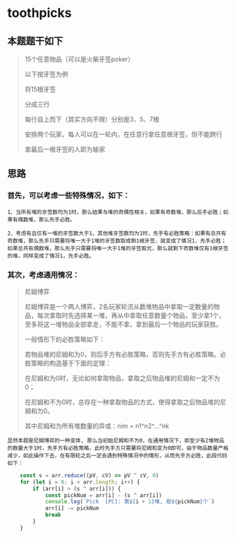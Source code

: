 # toothpicks

## 本题题干如下
>15个任意物品（可以是火柴牙签poker）
>
>以下按牙签为例
> 
>将15根牙签
>
>分成三行
>
>每行自上而下（其实方向不限）分别是3、5、7根
> 
>安排两个玩家，每人可以在一轮内，在任意行拿任意根牙签，但不能跨行
> 
>拿最后一根牙签的人即为输家

## 思路
### 首先，可以考虑一些特殊情况，如下：
    1、当所有堆的牙签数均为1时，那么结果与堆的奇偶性相关，如果有奇数堆，那么后手必胜；如果有偶数堆，那么先手必胜。

    2、考虑有且仅有一堆的牙签数大于1，其他堆牙签数均为1时，先手有必胜策略：如果有总共有奇数堆，那么先手只需要将唯一大于1堆的牙签数取成剩1根牙签，就变成了情况1，先手必胜；如果总共有偶数堆，那么先手只需要将唯一大于1堆的牙签取光，那么就剩下奇数堆仅有1根牙签的堆，同样变成了情况1，先手必胜。

### 其次，考虑通用情况：
>尼姆博弈
>
>尼姆博弈是一个两人博弈，2名玩家轮流从数堆物品中拿取一定数量的物品，每次拿取时先选择某一堆，再从中拿取任意数量个物品，至少拿1个，至多将这一堆物品全部拿走，不能不拿。拿到最后一个物品的玩家获胜。
>
>一般情形下的必胜策略如下：
>
>若物品堆的尼姆和为0，则后手方有必胜策略，否则先手方有必胜策略。必胜策略的构造基于下面的定理：
>
>在尼姆和为0时，无论如何拿取物品，拿取之后物品堆的尼姆和一定不为0；
>
>在尼姆和不为0时，总存在一种拿取物品的方式，使得拿取之后物品堆的尼姆和为0。
>
>其中尼姆和为所有堆数量的异或：nim = n1^n2^...^nk

    显然本题是尼姆博弈的一种变体, 那么当初始尼姆和不为0，在通用情况下，即至少有2堆物品的数量大于1时，先手方有必胜策略，此时先手方只需要将尼姆和变为0即可，由于物品数量严格减少，如此操作下去，在有限轮之后一定会遇到特殊情况中的情形，从而先手方必胜，此段代码如下：

```javascript
    const s = arr.reduce((pV, cV) => pV ^ cV, 0)
    for (let i = 0; i < arr.length; i++) {
        if (arr[i] > (s ^ arr[i])) {
            const pickNum = arr[i] - (s ^ arr[i])
            console.log(`Pick  [PC]: 第${i + 1}堆, 取${pickNum}个`)
            arr[i] -= pickNum
            break
        }
    }
```

